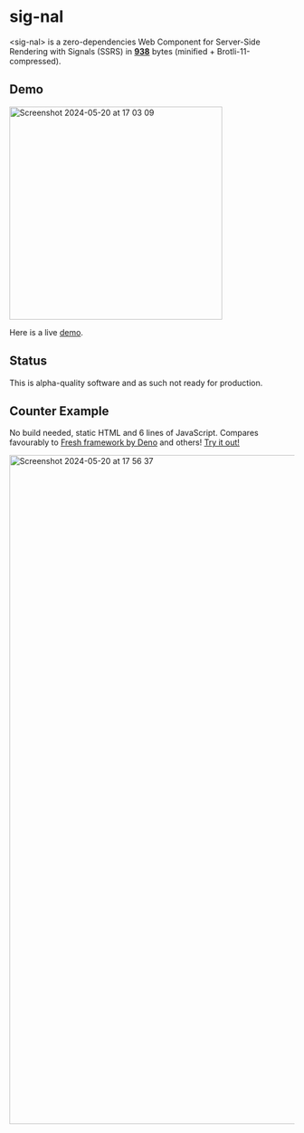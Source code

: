 # sig-nal

&lt;sig-nal&gt; is a zero-dependencies Web Component for Server-Side Rendering with Signals (SSRS) in [**938**](https://raw.githubusercontent.com/cloudspeech/sig-nal/main/dist/index.min.js) bytes (minified + Brotli-11-compressed).

## Demo

<img width="376" alt="Screenshot 2024-05-20 at 17 03 09" src="https://github.com/cloudspeech/sig-nal/assets/850521/ec810682-3458-4f2b-981c-97d16138dbc8">

Here is a live [demo](https://cloudspeech.github.io/sig-nal/demo.html?prod).

## Status

This is alpha-quality software and as such not ready for production.

## Counter Example

No build needed, static HTML and 6 lines of JavaScript. Compares favourably to [Fresh framework by Deno](https://fresh.deno.dev/) and others! [Try it out!](https://cloudspeech.github.io/sig-nal/counter.html)

<img width="1181" alt="Screenshot 2024-05-20 at 17 56 37" src="https://github.com/cloudspeech/sig-nal/assets/850521/3b10f60c-2b5a-45b5-96d7-b618fea2035e">
